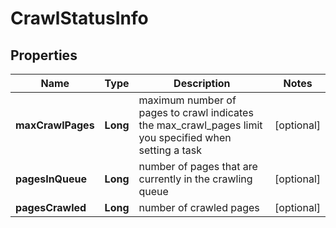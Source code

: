 

# CrawlStatusInfo


## Properties

| Name | Type | Description | Notes |
|------------ | ------------- | ------------- | -------------|
|**maxCrawlPages** | **Long** | maximum number of pages to crawl  indicates the max_crawl_pages limit you specified when setting a task |  [optional] |
|**pagesInQueue** | **Long** | number of pages that are currently in the crawling queue |  [optional] |
|**pagesCrawled** | **Long** | number of crawled pages |  [optional] |




